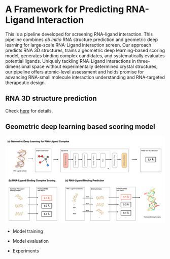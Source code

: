 # A Framework for Predicting RNA-Ligand Interaction

This is a pipeline developed for screening RNA-ligand interaction. This pipeline combines *ab initio* RNA structure prediction and geometric deep learning for large-scale RNA-Ligand interaction screen. Our approach predicts RNA 3D structures, trains a geometric deep learning-based scoring model, generates binding complex candidates, and systematically evaluates potential ligands. Uniquely tackling RNA-Ligand interactions in three-dimensional space without experimentally determined crystal structures, our pipeline offers atomic-level assessment and holds promise for advancing RNA-small molecule interaction understanding and RNA-targeted therapeutic design.


## RNA 3D structure prediction
Check [here](structure_prediction) for details.

## Geometric deep learning based scoring model

![](./figs/geo_dl.png)

- Model training

- Model evaluation

- Experiments
  